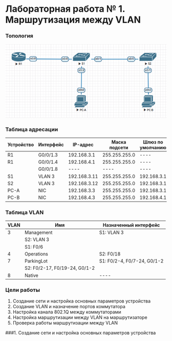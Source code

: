 # Лабораторная работа № 1. Маршрутизация между VLAN
### Топология
![](https://github.com/alexander-ru/otus/blob/main/lab_1/topology.png)
### Таблица адресации
Устройство  | Интерфейс | IP-адрес | Маска подсети | Шлюз по умолчанию
------------|-----------|----------|---------------|------------------
R1  | G0/0/1.3 | 192.168.3.1 | 255.255.255.0 | ----
R1  | G0/0/1.4 | 192.168.4.1 | 255.255.255.0 | ----
	  |G0/0/1.8 | ---- |---- | ----
S1  | VLAN 3 | 192.168.3.11 | 255.255.255.0 | 192.168.3.1
S2  | VLAN 3 | 192.168.3.12 | 255.255.255.0 | 192.168.3.1
PC-A | NIC | 192.168.3.3 | 255.255.255.0 | 192.168.3.1
PC-B | NIC | 192.168.4.3 | 255.255.255.0 | 192.168.4.1
### Таблица VLAN
VLAN | Имя | Назначенный интерфейс
---- | ---- | ---- 
3 | Management | S1: VLAN 3 
| | S2: VLAN 3
| | S1: F0/6
4 | Operations | S2: F0/18
7 | ParkingLot | S1: F0/2-4, F0/7-24, G0/1-2 
| | S2: F0/2-17, F0/19-24, G0/1-2 
8 | Native | ----
### Цели работы
1. Создание сети и настройка основных параметров устройства
2. Создание VLAN и назначение портов коммутатора
3. Настройка канала 802.1Q между коммутаторами
4. Настройка маршрутизации между VLAN на маршрутизаторе
5. Проверка работы маршрутизации между VLAN

###1. Создание сети и настройка основных параметров устройства
